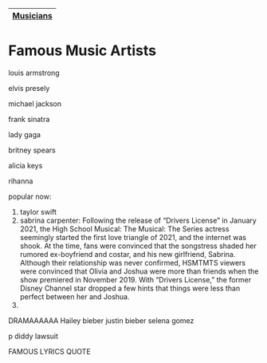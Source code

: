 | [Musicians](musicians.md) |
| ----- |

# Famous Music Artists

louis armstrong

elvis presely

michael jackson

frank sinatra

lady gaga

britney spears

alicia keys

rihanna

popular now:
1. taylor swift
2. sabrina carpenter: Following the release of “Drivers License” in January 2021, the High School Musical: The Musical: The Series actress seemingly started the first love triangle of 2021, and the internet was shook. At the time, fans were convinced that the songstress shaded her rumored ex-boyfriend and costar, and his new girlfriend, Sabrina. Although their relationship was never confirmed, HSMTMTS viewers were convinced that Olivia and Joshua were more than friends when the show premiered in November 2019. With “Drivers License,” the former Disney Channel star dropped a few hints that things were less than perfect between her and Joshua.
3. 

DRAMAAAAAA
Hailey bieber
justin bieber
selena gomez

p diddy lawsuit

FAMOUS LYRICS QUOTE


